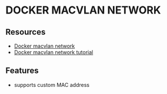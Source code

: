# DOCKER MACVLAN NETWORK

## Resources

- [Docker macvlan network](https://docs.docker.com/network/macvlan/)
- [Docker macvlan network tutorial](https://docs.docker.com/network/network-tutorial-macvlan/)

## Features

- supports custom MAC address
